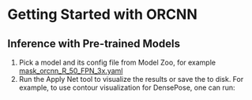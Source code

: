 # Getting Started with ORCNN 
## Inference with Pre-trained Models
1. Pick a model and its config file from Model Zoo, for example
   [mask_orcnn_R_50_FPN_3x.yaml](https://github.com/waiyulam/ORCNN/blob/master/configs/COCO-InstanceSegmentation/mask_orcnn_R_50_FPN_3x.yaml)
2. Run the Apply Net tool to visualize the results or save the to disk. For
   example, to use contour visualization for DensePose, one can run:
